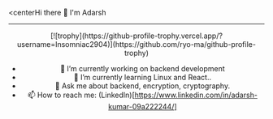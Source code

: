 <centerHi there 👋 I'm Adarsh<center>
<hr>
[![trophy](https://github-profile-trophy.vercel.app/?username=Insomniac2904)](https://github.com/ryo-ma/github-profile-trophy)

- 🔭 I’m currently working on backend development
- 🌱 I’m currently learning Linux and React..
- 💬 Ask me about backend, encryption, cryptography.
- 📫 How to reach me: (LinkedIn)[https://www.linkedin.com/in/adarsh-kumar-09a222244/]
<!--
**Insomniac2904/insomniac2904** is a ✨ _special_ ✨ repository because its `README.md` (this file) appears on your GitHub profile.

Here are some ideas to get you started:

- 👯 I’m looking to collaborate on ...
- 🤔 I’m looking for help with ...
- 😄 Pronouns: ...
- ⚡ Fun fact: ...
-->

